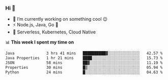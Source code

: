 ### Hi 👋

<!--
**nodejh/nodejh** is a ✨ _special_ ✨ repository because its `README.md` (this file) appears on your GitHub profile.

Here are some ideas to get you started:

- 🔭 I’m currently working on ...
- 🌱 I’m currently learning ...
- 👯 I’m looking to collaborate on ...
- 🤔 I’m looking for help with ...
- 💬 Ask me about ...
- 📫 How to reach me: ...
- 😄 Pronouns: ...
- ⚡ Fun fact: ...
-->

- 🔭 I’m currently working on something cool :wink:
- ⚡ Node.js, Java, Go :thought_balloon:
- 🤖 Serverless, Kubernetes, Cloud Native

📊 **This week I spent my time on**

<!--START_SECTION:waka-->

```txt
Java              3 hrs 41 mins   ██████████▓░░░░░░░░░░░░░░   42.57 %
Java Properties   1 hr 21 mins    ████░░░░░░░░░░░░░░░░░░░░░   15.73 %
JSON              58 mins         ██▓░░░░░░░░░░░░░░░░░░░░░░   11.19 %
Properties        30 mins         █▒░░░░░░░░░░░░░░░░░░░░░░░   05.94 %
Python            24 mins         █░░░░░░░░░░░░░░░░░░░░░░░░   04.63 %
```

<!--END_SECTION:waka-->


<!--
:traffic_light: **Visitors**

![visitors](https://visitor-badge.glitch.me/badge?page_id=nodejh.nodejh)
-->
